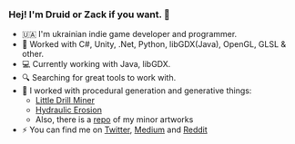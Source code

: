 ### Hej! I'm Druid or Zack if you want. :wave:

- :ukraine: I'm ukrainian indie game developer and programmer. 
- :toolbox: Worked with C#, Unity, .Net, Python, libGDX(Java), OpenGL, GLSL & other.
- :computer: Currently working with Java, libGDX.
- :mag: Searching for great tools to work with.
- :art: I worked with procedural generation and generative things:
  - [Little Drill Miner](https://github.com/progdruid/NewLDM)
  - [Hydraulic Erosion](https://github.com/progdruid/HydraulicErosion)
  - Also, there is a [repo](https://github.com/progdruid/artworks) of my minor artworks
- :zap: You can find me on [Twitter](https://twitter.com/progdruid), [Medium](https://progdruid.medium.com/) and [Reddit](https://www.reddit.com/user/ProgrammingDruid/)

